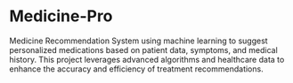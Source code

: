 # Medicine-Pro
Medicine Recommendation System using machine learning to suggest personalized medications based on patient data, symptoms, and medical history. This project leverages advanced algorithms and healthcare data to enhance the accuracy and efficiency of treatment recommendations.
